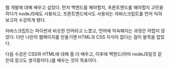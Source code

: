 웹 개발에 대해 배우고 싶었다.
먼저 백엔드를 해야할지, 프론트엔드를 해야할지 고민을 하다가 nodeJS에도 사용되고, 프론트엔드에서도 사용되는 자바스크립트를 먼저 익혀보고자 수강하게 됐다.

자바스크립트는 파이썬과 비슷한 언어라고 느꼈고, 언어에 익숙해지는 과정은 어렵지 않았다. 
다만 나만의 웹페이지를 만들기엔 HTML과 CSS 지식이 없다는 점이 발목을 잡았다.

다음 수강은 CSS와 HTML에 대해 좀 더 배우고, 이후에 백엔드(아마 nodeJS일것 같은데 장고도 생각중이다.)를 배우는 것이 목표이다.
